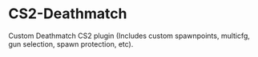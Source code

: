 # CS2-Deathmatch
Custom Deathmatch CS2 plugin (Includes custom spawnpoints, multicfg, gun selection, spawn protection, etc).
